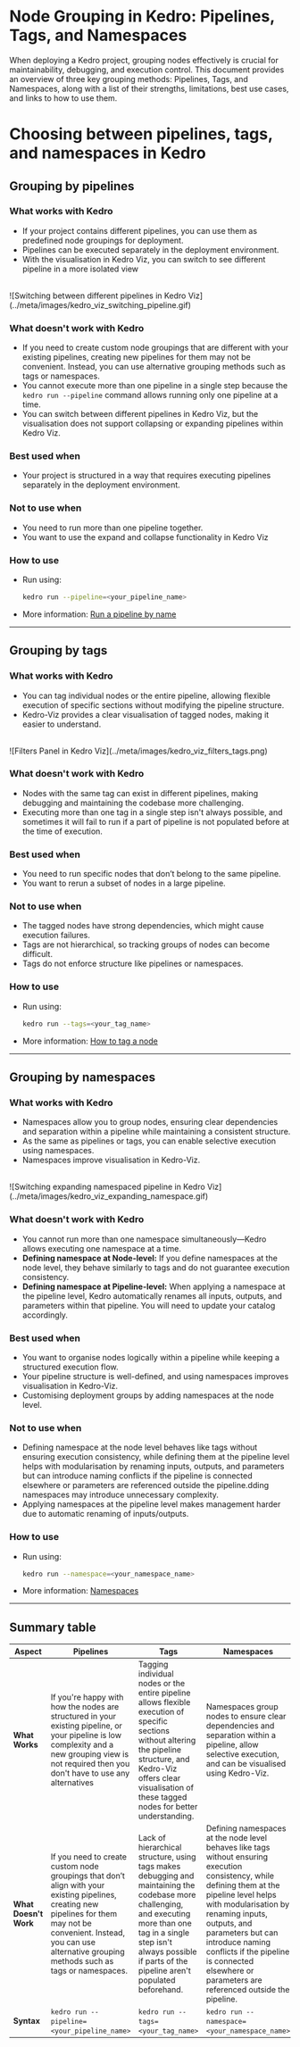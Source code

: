 # Node Grouping in Kedro: Pipelines, Tags, and Namespaces

When deploying a Kedro project, grouping nodes effectively is crucial for maintainability, debugging, and execution control. This document provides an overview of three key grouping methods: Pipelines, Tags, and Namespaces, along with a list of their strengths, limitations, best use cases, and links to how to use them.

# Choosing between pipelines, tags, and namespaces in Kedro

## Grouping by pipelines

### What works with Kedro
- If your project contains different pipelines, you can use them as predefined node groupings for deployment.
- Pipelines can be executed separately in the deployment environment.
- With the visualisation in Kedro Viz, you can switch to see different pipeline in a more isolated view
<br>
![Switching between different pipelines in Kedro Viz](../meta/images/kedro_viz_switching_pipeline.gif)

### What doesn't work with Kedro
- If you need to create custom node groupings that are different with your existing pipelines, creating new pipelines for them may not be convenient. Instead, you can use alternative grouping methods such as tags or namespaces.
- You cannot execute more than one pipeline in a single step because the `kedro run --pipeline` command allows running only one pipeline at a time.
- You can switch between different pipelines in Kedro Viz, but the visualisation does not support collapsing or expanding pipelines within Kedro Viz.

### Best used when
- Your project is structured in a way that requires executing pipelines separately in the deployment environment.

### Not to use when
- You need to run more than one pipeline together.
- You want to use the expand and collapse functionality in Kedro Viz

### How to use
- Run using:
  ```bash
  kedro run --pipeline=<your_pipeline_name>
  ```
- More information: [Run a pipeline by name](https://docs.kedro.org/en/stable/nodes_and_pipelines/run_a_pipeline.html#run-a-pipeline-by-name)

---

## Grouping by tags

### What works with Kedro
- You can tag individual nodes or the entire pipeline, allowing flexible execution of specific sections without modifying the pipeline structure.
- Kedro-Viz provides a clear visualisation of tagged nodes, making it easier to understand.
<br>
![Filters Panel in Kedro Viz](../meta/images/kedro_viz_filters_tags.png)

### What doesn't work with Kedro
- Nodes with the same tag can exist in different pipelines, making debugging and maintaining the codebase more challenging.
- Executing more than one tag in a single step isn't always possible, and sometimes it will fail to run if a part of pipeline is not populated before at the time of execution.

### Best used when
- You need to run specific nodes that don’t belong to the same pipeline.
- You want to rerun a subset of nodes in a large pipeline.

### Not to use when
- The tagged nodes have strong dependencies, which might cause execution failures.
- Tags are not hierarchical, so tracking groups of nodes can become difficult.
- Tags do not enforce structure like pipelines or namespaces.

### How to use
- Run using:
  ```bash
  kedro run --tags=<your_tag_name>
  ```
- More information: [How to tag a node](https://docs.kedro.org/en/stable/nodes_and_pipelines/nodes.html#how-to-tag-a-node)

---

## Grouping by namespaces

### What works with Kedro
- Namespaces allow you to group nodes, ensuring clear dependencies and separation within a pipeline while maintaining a consistent structure.
- As the same as pipelines or tags, you can enable selective execution using namespaces.
- Namespaces improve visualisation in Kedro-Viz.
<br>
![Switching expanding namespaced pipeline in Kedro Viz](../meta/images/kedro_viz_expanding_namespace.gif)



### What doesn't work with Kedro
- You cannot run more than one namespace simultaneously—Kedro allows executing one namespace at a time.
- **Defining namespace at Node-level:** If you define namespaces at the node level, they behave similarly to tags and do not guarantee execution consistency.
- **Defining namespace at Pipeline-level:** When applying a namespace at the pipeline level, Kedro automatically renames all inputs, outputs, and parameters within that pipeline. You will need to update your catalog accordingly.

### Best used when
- You want to organise nodes logically within a pipeline while keeping a structured execution flow.
- Your pipeline structure is well-defined, and using namespaces improves visualisation in Kedro-Viz.
- Customising deployment groups by adding namespaces at the node level.

### Not to use when
- Defining namespace at the node level behaves like tags without ensuring execution consistency, while defining them at the pipeline level helps with modularisation by renaming inputs, outputs, and parameters but can introduce naming conflicts if the pipeline is connected elsewhere or parameters are referenced outside the pipeline.dding namespaces may introduce unnecessary complexity.
- Applying namespaces at the pipeline level makes management harder due to automatic renaming of inputs/outputs.

### How to use
- Run using:
  ```bash
  kedro run --namespace=<your_namespace_name>
  ```
- More information: [Namespaces](https://docs.kedro.org/en/stable/nodes_and_pipelines/namespaces.html)

---

## Summary table

| Aspect | Pipelines | Tags | Namespaces |
|--------|-----------|------|-----------|
| **What Works** | If you're happy with how the nodes are structured in your existing pipeline, or your pipeline is low complexity and a new grouping view is not required then you don't have to use any alternatives | Tagging individual nodes or the entire pipeline allows flexible execution of specific sections without altering the pipeline structure, and Kedro-Viz offers clear visualisation of these tagged nodes for better understanding. | Namespaces group nodes to ensure clear dependencies and separation within a pipeline, allow selective execution, and can be visualised using Kedro-Viz. |
| **What Doesn't Work** | If you need to create custom node groupings that don’t align with your existing pipelines, creating new pipelines for them may not be convenient. Instead, you can use alternative grouping methods such as tags or namespaces. | Lack of hierarchical structure, using tags makes debugging and maintaining the codebase more challenging, and executing more than one tag in a single step isn't always possible if parts of the pipeline aren't populated beforehand. | Defining namespaces at the node level behaves like tags without ensuring execution consistency, while defining them at the pipeline level helps with modularisation by renaming inputs, outputs, and parameters but can introduce naming conflicts if the pipeline is connected elsewhere or parameters are referenced outside the pipeline. |
| **Syntax** | `kedro run --pipeline=<your_pipeline_name>` | `kedro run --tags=<your_tag_name>` | `kedro run --namespace=<your_namespace_name>` |
